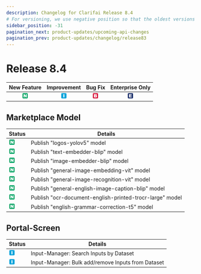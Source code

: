 ```yaml
---
description: Changelog for Clarifai Release 8.4
# For versioning, we use negative position so that the oldest versions are displayed at the bottom. Any time you add a new version, increase the position by -1.
sidebar_position: -31
pagination_next: product-updates/upcoming-api-changes
pagination_prev: product-updates/changelog/release83
---
```


# Release 8.4

| New Feature | Improvement | Bug Fix | Enterprise Only |
| :---: | :---: | :---: | :---: |
| ![new-feature](/img/new_feature.jpg) | ![improvement](/img/improvement.jpg) | ![bug](/img/bug.jpg) | ![enterprise](/img/enterprise.jpg) |

## Marketplace Model
|Status     |Details                                            |
|-----------|---------------------------------------------------|
| ![new-feature](/img/new_feature.jpg) |Publish "logos-yolov5" model |
| ![new-feature](/img/new_feature.jpg) |Publish "text-embedder-blip" model |
| ![new-feature](/img/new_feature.jpg) |Publish "image-embedder-blip" model |
| ![new-feature](/img/new_feature.jpg) |Publish "general-image-embedding-vit" model |
| ![new-feature](/img/new_feature.jpg) |Publish "general-image-recognition-vit" model |
| ![new-feature](/img/new_feature.jpg) |Publish "general-english-image-caption-blip" model |
| ![new-feature](/img/new_feature.jpg) |Publish "ocr-document-english-printed-trocr-large" model |
| ![new-feature](/img/new_feature.jpg) |Publish "english-grammar-correction-t5" model |

## Portal-Screen
|Status     |Details                                            |
|-----------|---------------------------------------------------|
| ![improvement](/img/improvement.jpg) |Input-Manager: Search Inputs by Dataset|
| ![improvement](/img/improvement.jpg) |Input-Manager: Bulk add/remove Inputs from Dataset|
